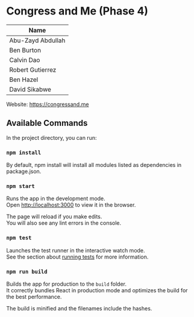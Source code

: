# Congress and Me (Phase 4)

| Name              |
| ------------------|
| Abu-Zayd Abdullah |
| Ben Burton        |
| Calvin Dao        |
| Robert Gutierrez  |
| Ben Hazel         |
| David Sikabwe     |

Website: https://congressand.me<br>

## Available Commands

In the project directory, you can run:

### `npm install`

By default, npm install will install all modules listed as dependencies in package.json.

### `npm start`

Runs the app in the development mode.<br>
Open [http://localhost:3000](http://localhost:3000) to view it in the browser.

The page will reload if you make edits.<br>
You will also see any lint errors in the console.

### `npm test`

Launches the test runner in the interactive watch mode.<br>
See the section about [running tests](https://facebook.github.io/create-react-app/docs/running-tests) for more information.

### `npm run build`

Builds the app for production to the `build` folder.<br>
It correctly bundles React in production mode and optimizes the build for the best performance.

The build is minified and the filenames include the hashes.<br>
